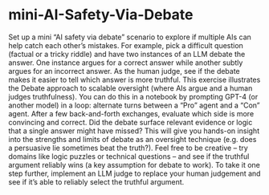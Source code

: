 # mini-AI-Safety-Via-Debate

Set up a mini “AI safety via debate” scenario to explore if multiple AIs 
can help catch each other’s mistakes. For example, pick a difficult question (factual or a tricky 
riddle) and have two instances of an LLM debate the answer. One instance argues for a correct 
answer while another subtly argues for an incorrect answer. As the human judge, see if the 
debate makes it easier to tell which answer is more truthful. This exercise illustrates the Debate 
approach to scalable oversight (where AIs argue and a human judges truthfulness). You can do 
this in a notebook by prompting GPT-4 (or another model) in a loop: alternate turns between a 
“Pro” agent and a “Con” agent. After a few back-and-forth exchanges, evaluate which side is 
more convincing and correct. Did the debate surface relevant evidence or logic that a single 
answer might have missed? This will give you hands-on insight into the strengths and limits of 
debate as an oversight technique (e.g. does a persuasive lie sometimes beat the truth?). Feel 
free to be creative – try domains like logic puzzles or technical questions – and see if the truthful 
argument reliably wins (a key assumption for debate to work). To take it one step further, 
implement an LLM judge to replace your human judgement and see if it’s able to reliably select 
the truthful argument. 
